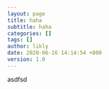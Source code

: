 ```yaml
---
layout: page
title: haha
subtitle: haha
categories: []
tags: []
author: likly
date: 2020-06-16 14:14:54 +800
version: 1.0
---
```


asdfsd